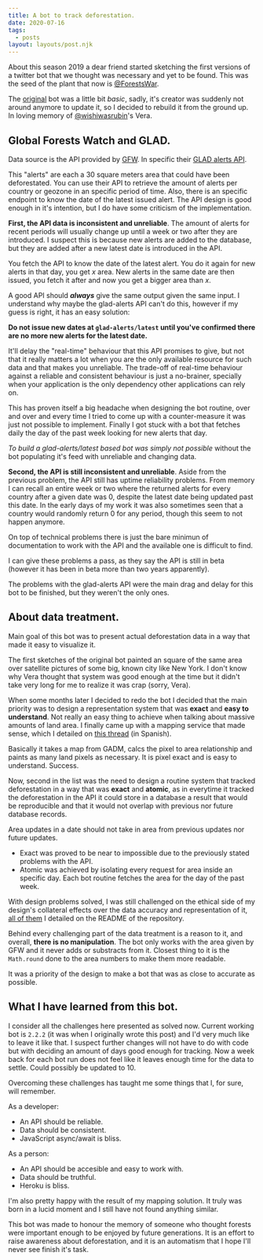 ```yaml
---
title: A bot to track deforestation.
date: 2020-07-16
tags:
  - posts
layout: layouts/post.njk
---
```


About this season 2019 a dear friend started sketching the first versions of a twitter bot that we thought was necessary and yet to be found. This was the seed of the plant that now is [@ForestsWar](https://twitter.com/ForestsWar).

The [original](https://gitlab.com/wishiwasrubin/fwbot) bot was a little bit *basic*, sadly, it's creator was suddenly not around anymore to update it, so I decided to rebuild it from the ground up. In loving memory of [@wishiwasrubin](http://gitlab.com/wishiwasrubin)'s Vera.

## Global Forests Watch and GLAD.
Data source is the API provided by [GFW](http://globalforestwatch.org). In specific their [GLAD alerts API](http://gfw-api.github.io/swagger-ui/?url=https://raw.githubusercontent.com/gfw-api/gfw-glad-alerts-api/master/app/microservice/swagger.yml#/GLAD).

This "alerts" are each a 30 square meters area that could have been deforestated. You can use their API to retrieve the amount of alerts per country or geozone in an specific period of time. Also, there is an specific endpoint to know the date of the latest issued alert. The API design is good enough in it's intention, but I do have some criticism of the implementation.

**First, the API data is inconsistent and unreliable**. The amount of alerts for recent periods will usually change up until a week or two after they are introduced. I suspect this is because new alerts are added to the database, but they are added after a new latest date is introduced in the API. 

You fetch the API to know the date of the latest alert. You do it again for new alerts in that day, you get *x* area. New alerts in the same date are then issued, you fetch it after and now you get a bigger area than *x*.

A good API should ***always*** give the same output given the same input. I understand why maybe the glad-alerts API can't do this, however if my guess is right, it has an easy solution:

**Do not issue new dates at `glad-alerts/latest` until you've confirmed there are no more new alerts for the latest date.**

It'll delay the "real-time" behaviour that this API promises to give, but not that it really matters a lot when you are the only available resource for such data and that makes you unreliable. The trade-off of real-time behaviour against a reliable and consistent behaviour is just a no-brainer, specially when your application is the only dependency other applications can rely on.

This has proven itself a big headache when designing the bot routine, over and over and every time I tried to come up with a counter-measure it was just not possible to implement. Finally I got stuck with a bot that fetches daily the day of the past week looking for new alerts that day.

*To build a glad-alerts/latest based bot was simply not possible* without the bot populating it's feed with unreliable and changing data.

**Second, the API is still inconsistent and unreliable**. Aside from the previous problem, the API still has uptime reliability problems. From memory I can recall an entire week or two where the returned alerts for every country after a given date was 0, despite the latest date being updated past this date. In the early days of my work it was also sometimes seen that a country would randomly return 0 for any period, though this seem to not happen anymore.

On top of technical problems there is just the bare minimun of documentation to work with the API and the available one is difficult to find.

I can give these problems a pass, as they say the API is still in beta (however it has been in beta more than two years apparently).

The problems with the glad-alerts API were the main drag and delay for this bot to be finished, but they weren't the only ones.

## About data treatment.
Main goal of this bot was to present actual deforestation data in a way that made it easy to visualize it.

The first sketches of the original bot painted an square of the same area over satellite pictures of some big, known city like New York. I don't know why Vera thought that system was good enough at the time but it didn't take very long for me to realize it was crap (sorry, Vera).

When some months later I decided to redo the bot I decided that the main priority was to design a representation system that was **exact** and **easy to understand**. Not really an easy thing to achieve when talking about massive amounts of land area. I finally came up with a mapping service that made sense, which I detailed on [this thread](https://twitter.com/facutxt/status/1216180176259895296) (in Spanish).

Basically it takes a map from GADM, calcs the pixel to area relationship and paints as many land pixels as necessary. It is pixel exact and is easy to understand. Success.

Now, second in the list was the need to design a routine system that tracked deforestation in a way that was **exact** and **atomic**, as in everytime it tracked the deforestation in the API it could store in a database a result that would be reproducible and that it would not overlap with previous nor future database records.

Area updates in a date should not take in area from previous updates nor future updates.

* Exact was proved to be near to impossible due to the previously stated problems with the API.
* Atomic was achieved by isolating every request for area inside an specific day. Each bot routine fetches the area for the day of the past week.

With design problems solved, I was still challenged on the ethical side of my design's collateral effects over the data accuracy and representation of it, [all of them](https://github.com/subiabre/forestswar#concerns-about-accuracy-and-processing-of-data) I detailed on the README of the repository.

Behind every challenging part of the data treatment is a reason to it, and overall, **there is no manipulation**. The bot only works with the area given by GFW and it never adds or substracts from it. Closest thing to it is the `Math.round` done to the area numbers to make them more readable.

It was a priority of the design to make a bot that was as close to accurate as possible.

## What I have learned from this bot.
I consider all the challenges here presented as solved now. Current working bot is `2.2.2` (it was when I originally wrote this post) and I'd very much like to leave it like that. I suspect further changes will not have to do with code but with deciding an amount of days good enough for tracking. Now a week back for each bot run does not feel like it leaves enough time for the data to settle. Could possibly be updated to 10.

Overcoming these challenges has taught me some things that I, for sure, will remember.

As a developer:
- An API should be reliable.
- Data should be consistent.
- JavaScript async/await is bliss.

As a person:
- An API should be accesible and easy to work with.
- Data should be truthful.
- Heroku is bliss.

I'm also pretty happy with the result of my mapping solution. It truly was born in a lucid moment and I still have not found anything similar.

This bot was made to honour the memory of someone who thought forests were important enough to be enjoyed by future generations. It is an effort to raise awareness about deforestation, and it is an automatism that I hope I'll never see finish it's task.
